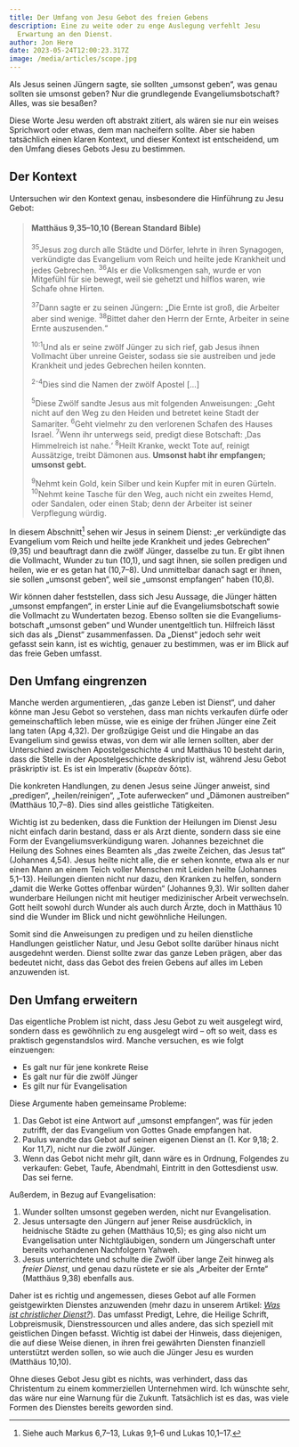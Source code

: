 ```yaml
---
title: Der Umfang von Jesu Gebot des freien Gebens
description: Eine zu weite oder zu enge Auslegung verfehlt Jesu
  Erwartung an den Dienst.
author: Jon Here
date: 2023-05-24T12:00:23.317Z
image: /media/articles/scope.jpg
---
```


Als Jesus seinen Jüngern sagte, sie sollten „umsonst geben“, was genau sollten sie umsonst geben? Nur die grundlegende Evangeliums­botschaft? Alles, was sie besaßen?

Diese Worte Jesu werden oft abstrakt zitiert, als wären sie nur ein weises Sprichwort oder etwas, dem man nacheifern sollte. Aber sie haben tatsächlich einen klaren Kontext, und dieser Kontext ist entscheidend, um den Umfang dieses Gebots Jesu zu bestimmen.


## Der Kontext

Untersuchen wir den Kontext genau, insbesondere die Hinführung zu Jesu Gebot:

<blockquote>

<h4>Matthäus 9,35–10,10 (Berean Standard Bible)</h4>

<sup>35</sup>Jesus zog durch alle Städte und Dörfer, lehrte in ihren Synagogen, verkündigte das Evangelium vom Reich und heilte jede Krankheit und jedes Gebrechen. <sup>36</sup>Als er die Volksmengen sah, wurde er von Mitgefühl für sie bewegt, weil sie gehetzt und hilflos waren, wie Schafe ohne Hirten.

<sup>37</sup>Dann sagte er zu seinen Jüngern: „Die Ernte ist groß, die Arbeiter aber sind wenige. <sup>38</sup>Bittet daher den Herrn der Ernte, Arbeiter in seine Ernte auszusenden.“

<sup>10:1</sup>Und als er seine zwölf Jünger zu sich rief, gab Jesus ihnen Vollmacht über unreine Geister, sodass sie sie austreiben und jede Krankheit und jedes Gebrechen heilen konnten.

<sup>2-4</sup>Dies sind die Namen der zwölf Apostel [...]

<sup>5</sup>Diese Zwölf sandte Jesus aus mit folgenden Anweisungen: „Geht nicht auf den Weg zu den Heiden und betretet keine Stadt der Samariter. <sup>6</sup>Geht vielmehr zu den verlorenen Schafen des Hauses Israel. <sup>7</sup>Wenn ihr unterwegs seid, predigt diese Botschaft: ‚Das Himmelreich ist nahe.‘ <sup>8</sup>Heilt Kranke, weckt Tote auf, reinigt Aussätzige, treibt Dämonen aus. <strong>Umsonst habt ihr empfangen; umsonst gebt.</strong>

<sup>9</sup>Nehmt kein Gold, kein Silber und kein Kupfer mit in euren Gürteln. <sup>10</sup>Nehmt keine Tasche für den Weg, auch nicht ein zweites Hemd, oder Sandalen, oder einen Stab; denn der Arbeiter ist seiner Verpflegung würdig.
</blockquote>

In diesem Abschnitt[^1] sehen wir Jesus in seinem Dienst: „er verkündigte das Evangelium vom Reich und heilte jede Krankheit und jedes Gebrechen“ (9,35) und beauftragt dann die zwölf Jünger, dasselbe zu tun. Er gibt ihnen die Vollmacht, Wunder zu tun (10,1), und sagt ihnen, sie sollen predigen und heilen, wie er es getan hat (10,7–8). Und unmittelbar danach sagt er ihnen, sie sollen „umsonst geben“, weil sie „umsonst empfangen“ haben (10,8).

Wir können daher feststellen, dass sich Jesu Aussage, die Jünger hätten „umsonst empfangen“, in erster Linie auf die Evangeliums­botschaft sowie die Vollmacht zu Wundertaten bezog. Ebenso sollten sie die Evangeliums­botschaft „umsonst geben“ und Wunder unentgeltlich tun. Hilfreich lässt sich das als „Dienst“ zusammenfassen. Da „Dienst“ jedoch sehr weit gefasst sein kann, ist es wichtig, genauer zu bestimmen, was er im Blick auf das freie Geben umfasst.


## Den Umfang eingrenzen

Manche werden argumentieren, „das ganze Leben ist Dienst“, und daher könne man Jesu Gebot so verstehen, dass man nichts verkaufen dürfe oder gemeinschaftlich leben müsse, wie es einige der frühen Jünger eine Zeit lang taten (Apg 4,32). Der großzügige Geist und die Hingabe an das Evangelium sind gewiss etwas, von dem wir alle lernen sollten, aber der Unterschied zwischen Apostelgeschichte 4 und Matthäus 10 besteht darin, dass die Stelle in der Apostelgeschichte deskriptiv ist, während Jesu Gebot präskriptiv ist. Es ist ein Imperativ (δωρεὰν δότε).

Die konkreten Handlungen, zu denen Jesus seine Jünger anweist, sind „predigen“, „heilen/reinigen“, „Tote auferwecken“ und „Dämonen austreiben“ (Matthäus 10,7–8). Dies sind alles geistliche Tätigkeiten.

Wichtig ist zu bedenken, dass die Funktion der Heilungen im Dienst Jesu nicht einfach darin bestand, dass er als Arzt diente, sondern dass sie eine Form der Evangeliumsverkündigung waren. Johannes bezeichnet die Heilung des Sohnes eines Beamten als „das zweite Zeichen, das Jesus tat“ (Johannes 4,54). Jesus heilte nicht alle, die er sehen konnte, etwa als er nur einen Mann an einem Teich voller Menschen mit Leiden heilte (Johannes 5,1–13). Heilungen dienten nicht nur dazu, den Kranken zu helfen, sondern „damit die Werke Gottes offenbar würden“ (Johannes 9,3). Wir sollten daher wunderbare Heilungen nicht mit heutiger medizinischer Arbeit verwechseln. Gott heilt sowohl durch Wunder als auch durch Ärzte, doch in Matthäus 10 sind die Wunder im Blick und nicht gewöhnliche Heilungen.

Somit sind die Anweisungen zu predigen und zu heilen dienstliche Handlungen geistlicher Natur, und Jesu Gebot sollte darüber hinaus nicht ausgedehnt werden. Dienst sollte zwar das ganze Leben prägen, aber das bedeutet nicht, dass das Gebot des freien Gebens auf alles im Leben anzuwenden ist.


## Den Umfang erweitern

Das eigentliche Problem ist nicht, dass Jesu Gebot zu weit ausgelegt wird, sondern dass es gewöhnlich zu eng ausgelegt wird – oft so weit, dass es praktisch gegenstandslos wird. Manche versuchen, es wie folgt einzuengen:

 - Es galt nur für jene konkrete Reise
 - Es galt nur für die zwölf Jünger
 - Es gilt nur für Evangelisation

Diese Argumente haben gemeinsame Probleme:

 1. Das Gebot ist eine Antwort auf „umsonst empfangen“, was für jeden zutrifft, der das Evangelium von Gottes Gnade empfangen hat.
 2. Paulus wandte das Gebot auf seinen eigenen Dienst an (1. Kor 9,18; 2. Kor 11,7), nicht nur die zwölf Jünger.
 3. Wenn das Gebot nicht mehr gilt, dann wäre es in Ordnung, Folgendes zu verkaufen: Gebet, Taufe, Abendmahl, Eintritt in den Gottesdienst usw. Das sei ferne.

Außerdem, in Bezug auf Evangelisation:
 1. Wunder sollten umsonst gegeben werden, nicht nur Evangelisation.
 2. Jesus untersagte den Jüngern auf jener Reise ausdrücklich, in heidnische Städte zu gehen (Matthäus 10,5); es ging also nicht um Evangelisation unter Nichtgläubigen, sondern um Jüngerschaft unter bereits vorhandenen Nachfolgern Yahweh.
 3. Jesus unterrichtete und schulte die Zwölf über lange Zeit hinweg als _freier Dienst_, und genau dazu rüstete er sie als „Arbeiter der Ernte“ (Matthäus 9,38) ebenfalls aus.

Daher ist es richtig und angemessen, dieses Gebot auf alle Formen geistgewirkten Dienstes anzuwenden (mehr dazu in unserem Artikel: [_Was ist christlicher Dienst?_](/articles/defining-ministry)). Das umfasst Predigt, Lehre, die Heilige Schrift, Lobpreismusik, Dienstressourcen und alles andere, das sich speziell mit geistlichen Dingen befasst. Wichtig ist dabei der Hinweis, dass diejenigen, die auf diese Weise dienen, in ihren frei gewährten Diensten finanziell unterstützt werden sollen, so wie auch die Jünger Jesu es wurden (Matthäus 10,10).

Ohne dieses Gebot Jesu gibt es nichts, was verhindert, dass das Christentum zu einem kommerziellen Unternehmen wird. Ich wünschte sehr, das wäre nur eine Warnung für die Zukunft. Tatsächlich ist es das, was viele Formen des Dienstes bereits geworden sind.

[^1]: Siehe auch Markus 6,7–13, Lukas 9,1–6 und Lukas 10,1–17.
